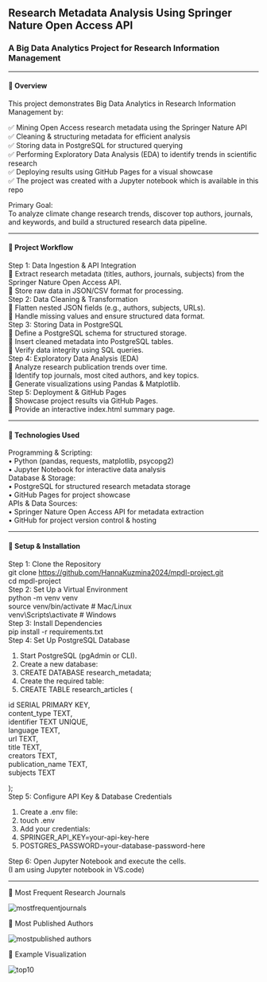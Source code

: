 ##  Research Metadata Analysis Using Springer Nature Open Access API  
###  A Big Data Analytics Project for Research Information Management  
   
________________________________________
#### 🔹 Overview
This project demonstrates Big Data Analytics in Research Information Management by:  

  
✅ Mining Open Access research metadata using the Springer Nature API  
✅ Cleaning & structuring metadata for efficient analysis  
✅ Storing data in PostgreSQL for structured querying  
✅ Performing Exploratory Data Analysis (EDA) to identify trends in scientific research  
✅ Deploying results using GitHub Pages for a visual showcase  
✅ The project was created with a Jupyter notebook which is available in this repo  
  
 Primary Goal:  
To analyze climate change research trends, discover top authors, journals, and keywords, and build a structured research data pipeline.  
________________________________________
#### 🔹 Project Workflow  
Step 1: Data Ingestion & API Integration  
🔹 Extract research metadata (titles, authors, journals, subjects) from the Springer Nature Open Access API.  
🔹 Store raw data in JSON/CSV format for processing.  
Step 2: Data Cleaning & Transformation  
🔹 Flatten nested JSON fields (e.g., authors, subjects, URLs).  
🔹 Handle missing values and ensure structured data format.  
Step 3: Storing Data in PostgreSQL  
🔹 Define a PostgreSQL schema for structured storage.  
🔹 Insert cleaned metadata into PostgreSQL tables.  
🔹 Verify data integrity using SQL queries.  
Step 4: Exploratory Data Analysis (EDA)  
🔹 Analyze research publication trends over time.  
🔹 Identify top journals, most cited authors, and key topics.  
🔹 Generate visualizations using Pandas & Matplotlib.  
Step 5: Deployment & GitHub Pages  
🔹 Showcase project results via GitHub Pages.  
🔹 Provide an interactive index.html summary page.  
________________________________________
#### 🔹 Technologies Used  
Programming & Scripting:  
•	Python (pandas, requests, matplotlib, psycopg2)  
•	Jupyter Notebook for interactive data analysis  
Database & Storage:  
•	PostgreSQL for structured research metadata storage  
•	GitHub Pages for project showcase  
APIs & Data Sources:  
•	Springer Nature Open Access API for metadata extraction   
•	GitHub for project version control & hosting  
________________________________________
#### 🔹 Setup & Installation  
Step 1: Clone the Repository  
git clone https://github.com/HannaKuzmina2024/mpdl-project.git  
cd  mpdl-project  
Step 2: Set Up a Virtual Environment  
python -m venv venv  
source venv/bin/activate    # Mac/Linux  
venv\Scripts\activate       # Windows  
Step 3: Install Dependencies  
pip install -r requirements.txt  
Step 4: Set Up PostgreSQL Database  
1.	Start PostgreSQL (pgAdmin or CLI).  
2.	Create a new database:   
3.	CREATE DATABASE research_metadata;  
4.	Create the required table:   
5.	CREATE TABLE research_articles (

id SERIAL PRIMARY KEY,  
content_type TEXT,  
identifier TEXT UNIQUE,  
language TEXT,  
url TEXT,  
title TEXT,  
creators TEXT,  
publication_name TEXT,  
subjects TEXT  
    
);  
Step 5: Configure API Key & Database Credentials  
1.	Create a .env file:   
2.	touch .env  
3.	Add your credentials:   
4.	SPRINGER_API_KEY=your-api-key-here  
5.	POSTGRES_PASSWORD=your-database-password-here  
   
Step 6:  Open Jupyter Notebook and execute the cells.  
(I am using Jupyter notebook in VS.code)  

________________________________________
 
🔹 Most Frequent Research Journals    


![mostfrequentjournals](https://github.com/user-attachments/assets/7af0914d-55c1-4b5d-b525-debd56893320)

🔹 Most Published Authors    


![mostpublished authors](https://github.com/user-attachments/assets/40f8c1a8-ec14-406a-b1d1-898c7dfa26da)

🔹 Example Visualization


![top10](https://github.com/user-attachments/assets/48e17fbe-9b73-447f-9926-2143a4a6a653)





